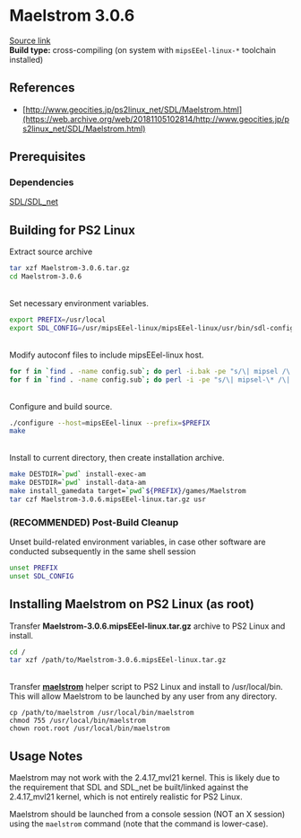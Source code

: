 # Maelstrom 3.0.6

[Source link](https://web.archive.org/web/20030803041759/http://www.devolution.com/~slouken/Maelstrom/src/Maelstrom-3.0.6.tar.gz)  
**Build type:** cross-compiling (on system with ```mipsEEel-linux-*``` toolchain installed)

## References

* [http://www.geocities.jp/ps2linux_net/SDL/Maelstrom.html](https://web.archive.org/web/20181105102814/http://www.geocities.jp/ps2linux_net/SDL/Maelstrom.html)

## Prerequisites

### Dependencies

[SDL/SDL_net](../SDL)

## Building for PS2 Linux

Extract source archive
```bash
tar xzf Maelstrom-3.0.6.tar.gz
cd Maelstrom-3.0.6
```

&nbsp;  
Set necessary environment variables.
```bash
export PREFIX=/usr/local
export SDL_CONFIG=/usr/mipsEEel-linux/mipsEEel-linux/usr/bin/sdl-config
```

&nbsp;  
Modify autoconf files to include mipsEEel-linux host.
```bash
for f in `find . -name config.sub`; do perl -i.bak -pe "s/\| mipsel /\| mipsel \| mipsEEel /" "$f"; done
for f in `find . -name config.sub`; do perl -i -pe "s/\| mipsel-\* /\| mipsel-\* | mipsEEel-\* /" "$f"; done
```

&nbsp;  
Configure and build source.
```bash
./configure --host=mipsEEel-linux --prefix=$PREFIX
make
```

&nbsp;  
Install to current directory, then create installation archive.
```bash
make DESTDIR=`pwd` install-exec-am
make DESTDIR=`pwd` install-data-am
make install_gamedata target=`pwd`${PREFIX}/games/Maelstrom
tar czf Maelstrom-3.0.6.mipsEEel-linux.tar.gz usr
```

### (RECOMMENDED) Post-Build Cleanup

Unset build-related environment variables, in case other software are conducted subsequently in the same shell session
```bash
unset PREFIX
unset SDL_CONFIG
```

## Installing Maelstrom on PS2 Linux (as root)

Transfer **Maelstrom-3.0.6.mipsEEel-linux.tar.gz** archive to PS2 Linux and install.
```bash
cd /
tar xzf /path/to/Maelstrom-3.0.6.mipsEEel-linux.tar.gz
```

&nbsp;  
Transfer **[maelstrom](maelstrom)** helper script to PS2 Linux and install to /usr/local/bin. This will allow Maelstrom to be launched by any user from any directory.
```
cp /path/to/maelstrom /usr/local/bin/maelstrom
chmod 755 /usr/local/bin/maelstrom
chown root.root /usr/local/bin/maelstrom
```

## Usage Notes

Maelstrom may not work with the 2.4.17_mvl21 kernel. This is likely due to the requirement that SDL and SDL_net be built/linked against the 2.4.17_mvl21 kernel, which is not entirely realistic for PS2 Linux.

Maelstrom should be launched from a console session (NOT an X session) using the ```maelstrom``` command (note that the command is lower-case).

